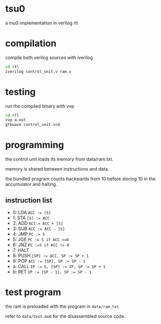 tsu0
====

a mu0 implementation in verilog rtl

compilation
===========

compile both verilog sources with iverilog

```bash
cd rtl
iverilog control_unit.v ram.v
```

testing
=======

run the compiled binary with vvp

```bash
cd rtl
vvp a.out
gtkwave control_unit.vcd
```

programming
===========

the control unit loads its memory from data/ram.txt. 

memory is shared between instructions and data.

the bundled program counts backwards from 10 before storing 10 in the accumulator and halting.

instruction list
----------------

 * 0: LDA `ACC := [S]`
 * 1: STA `[S] := ACC`
 * 2: ADD `ACC:= ACC + [S]`
 * 3: SUB `ACC := ACC - [S]`
 * 4: JMP `PC := S`
 * 5: JGE `PC := S if ACC >=0`
 * 6: JNZ `PC :=S if ACC != 0`
 * 7: HALT
 * 8: PUSH `[SP] := ACC, SP := SP + 1`
 * 9: POP `ACC := [SP], SP := SP - 1`
 * a: CALL `IP := S, [SP] := IP, SP := SP + 1`
 * b: RET `IP := [SP - 1], SP := SP - 1`
 
test program
============
the ram is preloaded with the program in `data/ram.txt`

refer to `data/test.mu0` for the disassembled source code.


